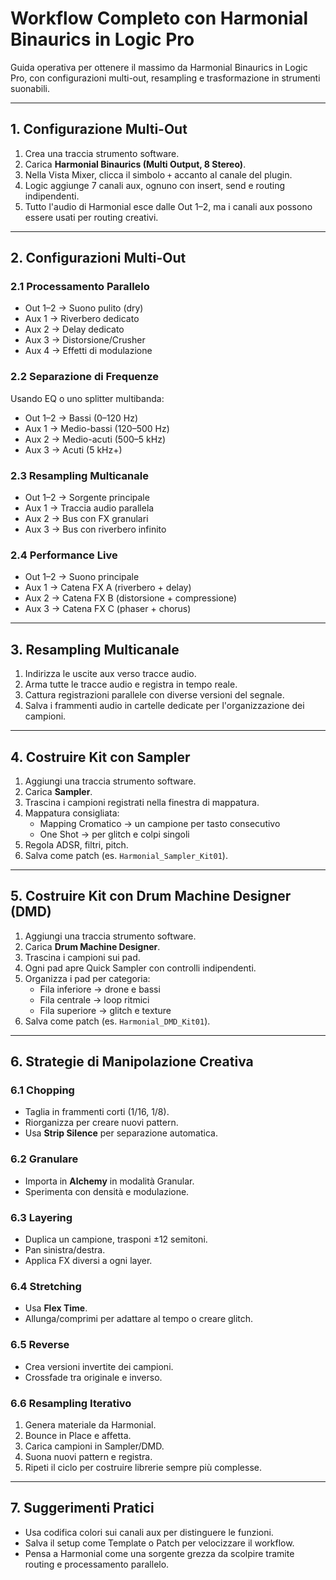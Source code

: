 # Workflow Completo con Harmonial Binaurics in Logic Pro

Guida operativa per ottenere il massimo da Harmonial Binaurics in Logic Pro, con configurazioni multi-out, resampling e trasformazione in strumenti suonabili.

---

## 1. Configurazione Multi-Out

1. Crea una traccia strumento software.  
2. Carica **Harmonial Binaurics (Multi Output, 8 Stereo)**.  
3. Nella Vista Mixer, clicca il simbolo `+` accanto al canale del plugin.  
4. Logic aggiunge 7 canali aux, ognuno con insert, send e routing indipendenti.  
5. Tutto l'audio di Harmonial esce dalle Out 1–2, ma i canali aux possono essere usati per routing creativi.  

---

## 2. Configurazioni Multi-Out

### 2.1 Processamento Parallelo
- Out 1–2 → Suono pulito (dry)  
- Aux 1 → Riverbero dedicato  
- Aux 2 → Delay dedicato  
- Aux 3 → Distorsione/Crusher  
- Aux 4 → Effetti di modulazione  

### 2.2 Separazione di Frequenze
Usando EQ o uno splitter multibanda:  
- Out 1–2 → Bassi (0–120 Hz)  
- Aux 1 → Medio-bassi (120–500 Hz)  
- Aux 2 → Medio-acuti (500–5 kHz)  
- Aux 3 → Acuti (5 kHz+)  

### 2.3 Resampling Multicanale
- Out 1–2 → Sorgente principale  
- Aux 1 → Traccia audio parallela  
- Aux 2 → Bus con FX granulari  
- Aux 3 → Bus con riverbero infinito  

### 2.4 Performance Live
- Out 1–2 → Suono principale  
- Aux 1 → Catena FX A (riverbero + delay)  
- Aux 2 → Catena FX B (distorsione + compressione)  
- Aux 3 → Catena FX C (phaser + chorus)  

---

## 3. Resampling Multicanale

1. Indirizza le uscite aux verso tracce audio.  
2. Arma tutte le tracce audio e registra in tempo reale.  
3. Cattura registrazioni parallele con diverse versioni del segnale.  
4. Salva i frammenti audio in cartelle dedicate per l'organizzazione dei campioni.  

---

## 4. Costruire Kit con Sampler

1. Aggiungi una traccia strumento software.  
2. Carica **Sampler**.  
3. Trascina i campioni registrati nella finestra di mappatura.  
4. Mappatura consigliata:  
   - Mapping Cromatico → un campione per tasto consecutivo  
   - One Shot → per glitch e colpi singoli  
5. Regola ADSR, filtri, pitch.  
6. Salva come patch (es. `Harmonial_Sampler_Kit01`).  

---

## 5. Costruire Kit con Drum Machine Designer (DMD)

1. Aggiungi una traccia strumento software.  
2. Carica **Drum Machine Designer**.  
3. Trascina i campioni sui pad.  
4. Ogni pad apre Quick Sampler con controlli indipendenti.  
5. Organizza i pad per categoria:  
   - Fila inferiore → drone e bassi  
   - Fila centrale → loop ritmici  
   - Fila superiore → glitch e texture  
6. Salva come patch (es. `Harmonial_DMD_Kit01`).  

---

## 6. Strategie di Manipolazione Creativa

### 6.1 Chopping
- Taglia in frammenti corti (1/16, 1/8).  
- Riorganizza per creare nuovi pattern.  
- Usa **Strip Silence** per separazione automatica.  

### 6.2 Granulare
- Importa in **Alchemy** in modalità Granular.  
- Sperimenta con densità e modulazione.  

### 6.3 Layering
- Duplica un campione, trasponi ±12 semitoni.  
- Pan sinistra/destra.  
- Applica FX diversi a ogni layer.  

### 6.4 Stretching
- Usa **Flex Time**.  
- Allunga/comprimi per adattare al tempo o creare glitch.  

### 6.5 Reverse
- Crea versioni invertite dei campioni.  
- Crossfade tra originale e inverso.  

### 6.6 Resampling Iterativo
1. Genera materiale da Harmonial.  
2. Bounce in Place e affetta.  
3. Carica campioni in Sampler/DMD.  
4. Suona nuovi pattern e registra.  
5. Ripeti il ciclo per costruire librerie sempre più complesse.  

---

## 7. Suggerimenti Pratici
- Usa codifica colori sui canali aux per distinguere le funzioni.  
- Salva il setup come Template o Patch per velocizzare il workflow.  
- Pensa a Harmonial come una sorgente grezza da scolpire tramite routing e processamento parallelo.  